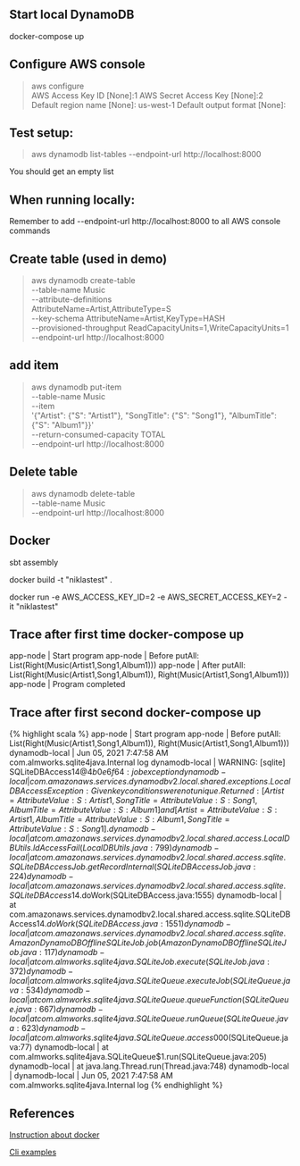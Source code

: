 ## Start local DynamoDB

docker-compose up

## Configure AWS console

> aws configure                                                
AWS Access Key ID [None]:1
AWS Secret Access Key [None]:2
Default region name [None]: us-west-1
Default output format [None]:

## Test setup:

> aws dynamodb list-tables --endpoint-url http://localhost:8000

You should get an empty list

## When running locally:

Remember to add --endpoint-url http://localhost:8000 to all AWS console commands

## Create table (used in demo)

> aws dynamodb create-table \
--table-name Music \
--attribute-definitions \
AttributeName=Artist,AttributeType=S \
--key-schema AttributeName=Artist,KeyType=HASH \
--provisioned-throughput ReadCapacityUnits=1,WriteCapacityUnits=1 \
--endpoint-url http://localhost:8000

## add item

> aws dynamodb put-item \
--table-name Music \
--item \
'{"Artist": {"S": "Artist1"}, "SongTitle": {"S": "Song1"}, "AlbumTitle": {"S": "Album1"}}' \
--return-consumed-capacity TOTAL \
--endpoint-url http://localhost:8000

## Delete table

> aws dynamodb delete-table \
--table-name Music \
--endpoint-url http://localhost:8000

## Docker

sbt assembly

docker build -t "niklastest" .

docker run -e AWS_ACCESS_KEY_ID=2 -e AWS_SECRET_ACCESS_KEY=2 -it "niklastest"

## Trace after first time docker-compose up

app-node          | Start program
app-node          | Before putAll: List(Right(Music(Artist1,Song1,Album1)))
app-node          | After putAll: List(Right(Music(Artist1,Song1,Album1)), Right(Music(Artist1,Song1,Album1)))
app-node          | Program completed

## Trace after first second docker-compose up

{% highlight scala %}
app-node          | Start program
app-node          | Before putAll: List(Right(Music(Artist1,Song1,Album1)), Right(Music(Artist1,Song1,Album1)))
dynamodb-local    | Jun 05, 2021 7:47:58 AM com.almworks.sqlite4java.Internal log
dynamodb-local    | WARNING: [sqlite] SQLiteDBAccess$14@4b0e6f64: job exception
dynamodb-local    | com.amazonaws.services.dynamodbv2.local.shared.exceptions.LocalDBAccessException: Given key conditions were not unique. Returned: [{Artist=AttributeValue: {S:Artist1}, SongTitle=AttributeValue: {S:Song1}, AlbumTitle=AttributeValue: {S:Album1}}] and [{Artist=AttributeValue: {S:Artist1}, AlbumTitle=AttributeValue: {S:Album1}, SongTitle=AttributeValue: {S:Song1}}].
dynamodb-local    | 	at com.amazonaws.services.dynamodbv2.local.shared.access.LocalDBUtils.ldAccessFail(LocalDBUtils.java:799)
dynamodb-local    | 	at com.amazonaws.services.dynamodbv2.local.shared.access.sqlite.SQLiteDBAccessJob.getRecordInternal(SQLiteDBAccessJob.java:224)
dynamodb-local    | 	at com.amazonaws.services.dynamodbv2.local.shared.access.sqlite.SQLiteDBAccess$14.doWork(SQLiteDBAccess.java:1555)
dynamodb-local    | 	at com.amazonaws.services.dynamodbv2.local.shared.access.sqlite.SQLiteDBAccess$14.doWork(SQLiteDBAccess.java:1551)
dynamodb-local    | 	at com.amazonaws.services.dynamodbv2.local.shared.access.sqlite.AmazonDynamoDBOfflineSQLiteJob.job(AmazonDynamoDBOfflineSQLiteJob.java:117)
dynamodb-local    | 	at com.almworks.sqlite4java.SQLiteJob.execute(SQLiteJob.java:372)
dynamodb-local    | 	at com.almworks.sqlite4java.SQLiteQueue.executeJob(SQLiteQueue.java:534)
dynamodb-local    | 	at com.almworks.sqlite4java.SQLiteQueue.queueFunction(SQLiteQueue.java:667)
dynamodb-local    | 	at com.almworks.sqlite4java.SQLiteQueue.runQueue(SQLiteQueue.java:623)
dynamodb-local    | 	at com.almworks.sqlite4java.SQLiteQueue.access$000(SQLiteQueue.java:77)
dynamodb-local    | 	at com.almworks.sqlite4java.SQLiteQueue$1.run(SQLiteQueue.java:205)
dynamodb-local    | 	at java.lang.Thread.run(Thread.java:748)
dynamodb-local    |
dynamodb-local    | Jun 05, 2021 7:47:58 AM com.almworks.sqlite4java.Internal log
{% endhighlight %}

## References
[Instruction about docker]

[Cli examples]



[Instruction about docker]: https://docs.aws.amazon.com/amazondynamodb/latest/developerguide/DynamoDBLocal.DownloadingAndRunning.html
[Cli examples]: https://docs.aws.amazon.com/amazondynamodb/latest/developerguide/Tools.CLI.html